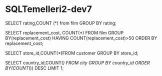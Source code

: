 # SQLTemelleri2-dev7

SELECT rating,COUNT (*) from film
GROUP BY rating;

SELECT replacement_cost, COUNT(*) FROM film
GROUP BY(replacement_cost)
HAVING COUNT(replacement_cost)>50
ORDER BY replacement_cost;

SELECT store_id,COUNT(*)FROM customer
GROUP BY store_id;

SELECT country_id,COUNT(*) FROM city
GROUP BY country_id
ORDER BY(COUNT(*)) DESC
LIMIT 1;
